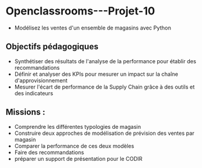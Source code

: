 # Openclassrooms---Projet-10
- Modélisez les ventes d'un ensemble de magasins avec Python

## Objectifs pédagogiques
 - Synthétiser des résultats de l'analyse de la performance pour établir des recommandations
 - Définir et analyser des KPIs pour mesurer un impact sur la chaîne d'approvisionnement
 - Mesurer l'écart de performance de la Supply Chain grâce à des outils et des indicateurs


## Missions :
 - Comprendre les différentes typologies de magasin
 - Construire deux approches de modélisation de prévision des ventes par magasin
 - Comparer la performance de ces deux modèles
 - Faire des recommandations
 - préparer un support de présentation pour le CODIR

